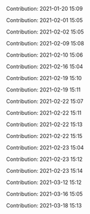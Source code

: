 Contribution: 2021-01-20 15:09

Contribution: 2021-02-01 15:05

Contribution: 2021-02-02 15:05

Contribution: 2021-02-09 15:08

Contribution: 2021-02-10 15:06

Contribution: 2021-02-16 15:04

Contribution: 2021-02-19 15:10

Contribution: 2021-02-19 15:11

Contribution: 2021-02-22 15:07

Contribution: 2021-02-22 15:11

Contribution: 2021-02-22 15:13

Contribution: 2021-02-22 15:15

Contribution: 2021-02-23 15:04

Contribution: 2021-02-23 15:12

Contribution: 2021-02-23 15:14

Contribution: 2021-03-12 15:12

Contribution: 2021-03-16 15:05

Contribution: 2021-03-18 15:13

